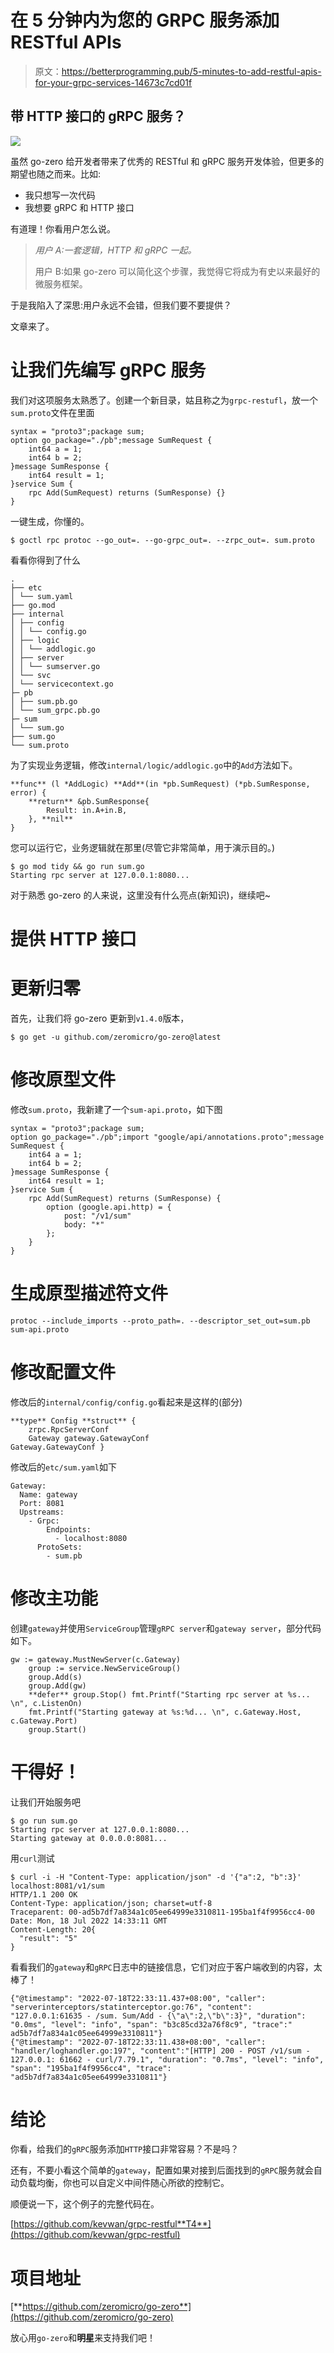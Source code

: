 # 在 5 分钟内为您的 GRPC 服务添加 RESTful APIs

> 原文：<https://betterprogramming.pub/5-minutes-to-add-restful-apis-for-your-grpc-services-14673c7cd01f>

## 带 HTTP 接口的 gRPC 服务？

![](img/d15c0c5aa136ab662201bc5c95938864.png)

虽然 go-zero 给开发者带来了优秀的 RESTful 和 gRPC 服务开发体验，但更多的期望也随之而来。比如:

*   我只想写一次代码
*   我想要 gRPC 和 HTTP 接口

有道理！你看用户怎么说。

> *用户 A:一套逻辑，HTTP 和 gRPC 一起。*
> 
> 用户 B:如果 go-zero 可以简化这个步骤，我觉得它将成为有史以来最好的微服务框架。

于是我陷入了深思:用户永远不会错，但我们要不要提供？

文章来了。

# 让我们先编写 gRPC 服务

我们对这项服务太熟悉了。创建一个新目录，姑且称之为`grpc-restufl`，放一个`sum.proto`文件在里面

```
syntax = "proto3";package sum;
option go_package="./pb";message SumRequest {
    int64 a = 1;
    int64 b = 2;
}message SumResponse {
    int64 result = 1;
}service Sum {
    rpc Add(SumRequest) returns (SumResponse) {}
}
```

一键生成，你懂的。

```
$ goctl rpc protoc --go_out=. --go-grpc_out=. --zrpc_out=. sum.proto
```

看看你得到了什么

```
.
├── etc
│ └── sum.yaml
├── go.mod
├── internal
│ ├── config
│ │ └── config.go
│ ├── logic
│ │ └── addlogic.go
│ ├── server
│ │ └── sumserver.go
│ └── svc
│ └── servicecontext.go
├─ pb
│ ├── sum.pb.go
│ └── sum_grpc.pb.go
├─ sum
│ └── sum.go
├── sum.go
└── sum.proto
```

为了实现业务逻辑，修改`internal/logic/addlogic.go`中的`Add`方法如下。

```
**func** (l *AddLogic) **Add**(in *pb.SumRequest) (*pb.SumResponse, error) {
    **return** &pb.SumResponse{
        Result: in.A+in.B,
    }, **nil**
}
```

您可以运行它，业务逻辑就在那里(尽管它非常简单，用于演示目的。)

```
$ go mod tidy && go run sum.go
Starting rpc server at 127.0.0.1:8080...
```

对于熟悉 go-zero 的人来说，这里没有什么亮点(新知识)，继续吧~

# 提供 HTTP 接口

# 更新归零

首先，让我们将 go-zero 更新到`v1.4.0`版本，

```
$ go get -u github.com/zeromicro/go-zero@latest
```

# 修改原型文件

修改`sum.proto`，我新建了一个`sum-api.proto`，如下图

```
syntax = "proto3";package sum;
option go_package="./pb";import "google/api/annotations.proto";message SumRequest {
    int64 a = 1;
    int64 b = 2;
}message SumResponse {
    int64 result = 1;
}service Sum {
    rpc Add(SumRequest) returns (SumResponse) {
        option (google.api.http) = {
            post: "/v1/sum"
            body: "*"
        };
    }
}
```

# 生成原型描述符文件

```
protoc --include_imports --proto_path=. --descriptor_set_out=sum.pb sum-api.proto
```

# 修改配置文件

修改后的`internal/config/config.go`看起来是这样的(部分)

```
**type** Config **struct** {
    zrpc.RpcServerConf
    Gateway gateway.GatewayConf
Gateway.GatewayConf }
```

修改后的`etc/sum.yaml`如下

```
Gateway:
  Name: gateway
  Port: 8081
  Upstreams:
    - Grpc:
        Endpoints:
          - localhost:8080
      ProtoSets:
        - sum.pb
```

# 修改主功能

创建`gateway`并使用`ServiceGroup`管理`gRPC server`和`gateway server`，部分代码如下。

```
gw := gateway.MustNewServer(c.Gateway)
    group := service.NewServiceGroup()
    group.Add(s)
    group.Add(gw)
    **defer** group.Stop() fmt.Printf("Starting rpc server at %s... \n", c.ListenOn)
    fmt.Printf("Starting gateway at %s:%d... \n", c.Gateway.Host, c.Gateway.Port)
    group.Start()
```

# 干得好！

让我们开始服务吧

```
$ go run sum.go
Starting rpc server at 127.0.0.1:8080...
Starting gateway at 0.0.0.0:8081...
```

用`curl`测试

```
$ curl -i -H "Content-Type: application/json" -d '{"a":2, "b":3}' localhost:8081/v1/sum
HTTP/1.1 200 OK
Content-Type: application/json; charset=utf-8
Traceparent: 00-ad5b7df7a834a1c05ee64999e3310811-195ba1f4f9956cc4-00
Date: Mon, 18 Jul 2022 14:33:11 GMT
Content-Length: 20{
  "result": "5"
}
```

看看我们的`gateway`和`gRPC`日志中的链接信息，它们对应于客户端收到的内容，太棒了！

```
{"@timestamp": "2022-07-18T22:33:11.437+08:00", "caller": "serverinterceptors/statinterceptor.go:76", "content": "127.0.0.1:61635 - /sum. Sum/Add - {\"a\":2,\"b\":3}", "duration": "0.0ms", "level": "info", "span": "b3c85cd32a76f8c9", "trace":" ad5b7df7a834a1c05ee64999e3310811"}
{"@timestamp": "2022-07-18T22:33:11.438+08:00", "caller": "handler/loghandler.go:197", "content":"[HTTP] 200 - POST /v1/sum - 127.0.0.1: 61662 - curl/7.79.1", "duration": "0.7ms", "level": "info", "span": "195ba1f4f9956cc4", "trace": "ad5b7df7a834a1c05ee64999e3310811"}
```

# 结论

你看，给我们的`gRPC`服务添加`HTTP`接口非常容易？不是吗？

还有，不要小看这个简单的`gateway`，配置如果对接到后面找到的`gRPC`服务就会自动负载均衡，你也可以自定义中间件随心所欲的控制它。

顺便说一下，这个例子的完整代码在。

[https://github.com/kevwan/grpc-restful**T4**](https://github.com/kevwan/grpc-restful)

# 项目地址

[**https://github.com/zeromicro/go-zero**](https://github.com/zeromicro/go-zero)

放心用`go-zero`和**明星**来支持我们吧！